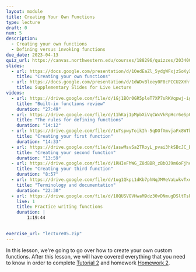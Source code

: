 ```yaml
---
layout: module
title: Creating Your Own Functions
type: lecture
draft: 0
num: 5
description:
  - Creating your own functions
  - Defining versus invoking functions
due_date: 2023-04-13
quiz_url: https://canvas.northwestern.edu/courses/188296/quizzes/203400
slides:
  - url: https://docs.google.com/presentation/d/1OedEaZl_5ydgWFxjzSoKyXJ7RUdIuWnx/edit?usp=sharing&ouid=117551212520532352302&rtpof=true&sd=true 
    title: "Creating your own functions"
  - url: https://docs.google.com/presentation/d/1dWDvBleey0F8cFCCU2XHhfJx1Vflx4DP/edit?usp=sharing&ouid=117551212520532352302&rtpof=true&sd=true
    title: Supplementary Slides for Live Lecture
videos:
  - url: https://drive.google.com/file/d/1Gj1BOr0GR5pleT7XP7sRKVqpwj-igTFH/view?usp=sharing
    title: "Built-in functions review"
    duration: "27:49"
  - url: https://drive.google.com/file/d/11hKaj1pMpbXiVqCWxVkRpHcr6eSpOP-m/view?usp=sharing
    title: "The rules for defining functions"
    duration: "14:12"
  - url: https://drive.google.com/file/d/1uTspwyToikIh-5qDOfXmvjaFx8WTkODb/view?usp=sharing
    title: "Creating your first function"
    duration: "14:33"
  - url: https://drive.google.com/file/d/1aswMsvSa2TRoyL_pvai3hkSBcJC_BHNG/view?usp=sharing
    title: "Creating your second function"
    duration: "13:59"
  - url: https://drive.google.com/file/d/1RHIeFhWG_Z8dBBR_zBbQJ9m6oFjhoDAa/view?usp=sharing
    title: "Creating your third function"
    duration: "8:57"
  - url: https://drive.google.com/file/d/1ug1QkpL1dKb7phNqJMMeVaLwkvTxdbOO/view?usp=sharing
    title: "Terminology and documentation"
    duration: "22:30"
  - url: https://drive.google.com/file/d/18QUSVOVHwaM9dz30vDNmugDSltTsPgD2/view?usp=sharing
    live: 1
    title: Practice writing functions
    duration: |
        1:19:44
        

exercise_url: "lecture05.zip"
---
```


In this lesson, we're going to go over how to create your own custom functions. After this lesson, we will have covered everything that you need to know in order to complete [Tutorial 2](../assignments/tutorial02) and homework [Homework 2](../assignments/tutorial02).
